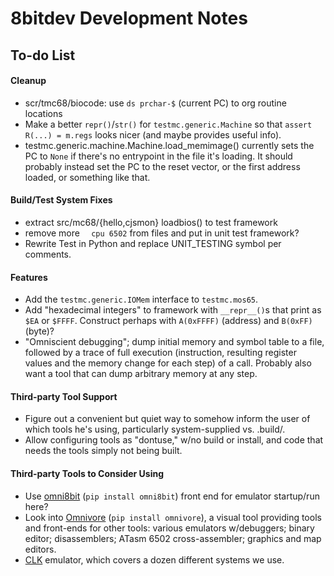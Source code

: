 8bitdev Development Notes
=========================

To-do List
----------

#### Cleanup

- scr/tmc68/biocode: use `ds prchar-$` (current PC) to org routine locations
- Make a better `repr()`/`str()` for `testmc.generic.Machine` so that
  `assert R(...) = m.regs` looks nicer (and maybe provides useful info).
- testmc.generic.machine.Machine.load_memimage() currently sets the
  PC to `None` if there's no entrypoint in the file it's loading. It
  should probably instead set the PC to the reset vector, or the first
  address loaded, or something like that.

#### Build/Test System Fixes

- extract src/mc68/{hello,cjsmon} loadbios() to test framework
- remove more `  cpu 6502` from files and put in unit test framework?
- Rewrite Test in Python and replace UNIT_TESTING symbol per comments.

#### Features

- Add the `testmc.generic.IOMem` interface to `testmc.mos65`.
- Add "hexadecimal integers" to framework with `__repr__()`s that
  print as `$EA` or `$FFFF`. Construct perhaps with `A(0xFFFF)`
  (address) and `B(0xFF)` (byte)?
- "Omniscient debugging"; dump initial memory and symbol table to a
  file, followed by a trace of full execution (instruction, resulting
  register values and the memory change for each step) of a call.
  Probably also want a tool that can dump arbitrary memory at any step.

#### Third-party Tool Support

- Figure out a convenient but quiet way to somehow inform the user of
  which tools he's using, particularly system-supplied vs. .build/.
- Allow configuring tools as "dontuse," w/no build or install, and
  code that needs the tools simply not being built.

#### Third-party Tools to Consider Using

- Use [omni8bit](https://github.com/robmcmullen/omni8bit) (`pip
  install omni8bit`) front end for emulator startup/run here?
- Look into [Omnivore](https://github.com/robmcmullen/omnivore) (`pip
  install omnivore`), a visual tool providing tools and front-ends for
  other tools: various emulators w/debuggers; binary editor;
  disassemblers; ATasm 6502 cross-assembler; graphics and map editors.
- [CLK] emulator, which covers a dozen different systems we use.

[CLK]: https://github.com/TomHarte/CLK
